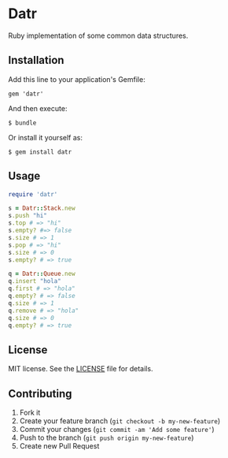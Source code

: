 # Datr

Ruby implementation of some common data structures.

## Installation

Add this line to your application's Gemfile:

    gem 'datr'

And then execute:

    $ bundle

Or install it yourself as:

    $ gem install datr

## Usage

```ruby
require 'datr'

s = Datr::Stack.new
s.push "hi"
s.top # => "hi"
s.empty? #=> false
s.size # => 1
s.pop # => "hi" 
s.size # => 0
s.empty? # => true

q = Datr::Queue.new
q.insert "hola"
q.first # => "hola"
q.empty? # => false
q.size # => 1
q.remove # => "hola"
q.size # => 0
q.empty? # => true
```

## License

MIT license. See the [LICENSE](/LICENSE) file for details.

## Contributing

1. Fork it
2. Create your feature branch (`git checkout -b my-new-feature`)
3. Commit your changes (`git commit -am 'Add some feature'`)
4. Push to the branch (`git push origin my-new-feature`)
5. Create new Pull Request
